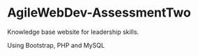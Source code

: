 # AgileWebDev-AssessmentTwo

Knowledge base website for leadership skills.

Using Bootstrap, PHP and MySQL
